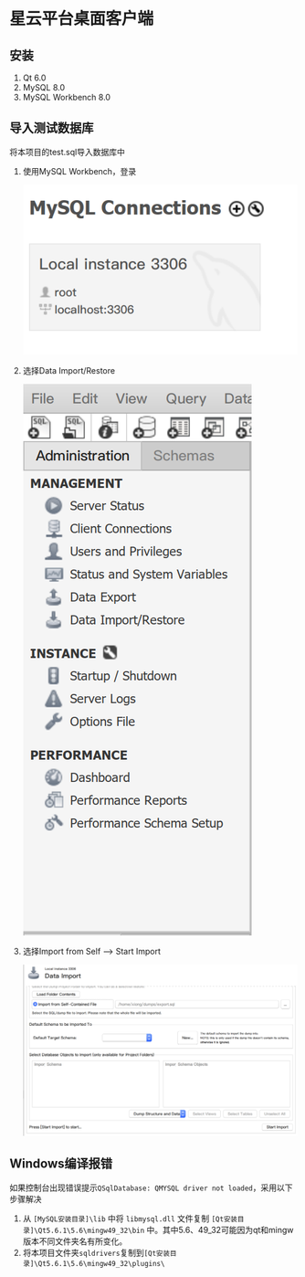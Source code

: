 # 星云平台桌面客户端

## 安装

1. Qt 6.0
2. MySQL 8.0
3. MySQL Workbench 8.0

## 导入测试数据库

将本项目的test.sql导入数据库中

1. 使用MySQL Workbench，登录

   ![](https://github.com/lyxiong0/xingyun-client/blob/main/images/login.png)

2. 选择Data Import/Restore

   ![](https://github.com/lyxiong0/xingyun-client/blob/main/images/import.png)

3. 选择Import from Self --> Start Import

   ![](https://github.com/lyxiong0/xingyun-client/blob/main/images/import2.png)

## Windows编译报错

如果控制台出现错误提示`QSqlDatabase: QMYSQL driver not loaded`，采用以下步骤解决

1. 从 `[MySQL安装目录]\lib` 中将 `libmysql.dll` 文件复制 `[Qt安装目录]\Qt5.6.1\5.6\mingw49_32\bin` 中。其中5.6、49_32可能因为qt和mingw版本不同文件夹名有所变化。
2. 将本项目文件夹`sqldrivers`复制到`[Qt安装目录]\Qt5.6.1\5.6\mingw49_32\plugins\`

